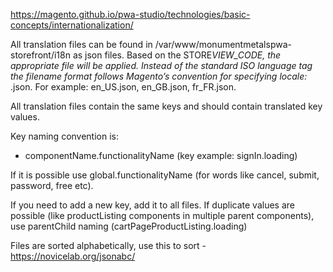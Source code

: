 https://magento.github.io/pwa-studio/technologies/basic-concepts/internationalization/

All translation files can be found in /var/www/monumentmetalspwa-storefront/i18n as json files. Based on the STORE*VIEW_CODE,
the appropriate file will be applied. Instead of the standard ISO language tag the filename
format follows Magento’s convention for specifying locale: <language id in lowercase>*<country id in uppercase>.json.
For example: en_US.json, en_GB.json, fr_FR.json.

All translation files contain the same keys and should contain translated key values.

Key naming convention is:

-   componentName.functionalityName (key example: signIn.loading)

If it is possible use global.functionalityName (for words like cancel, submit, password, free etc).

If you need to add a new key, add it to all files. If duplicate values are possible
(like productListing components in multiple parent components), use parentChild naming (cartPageProductListing.loading)

Files are sorted alphabetically, use this to sort - https://novicelab.org/jsonabc/

